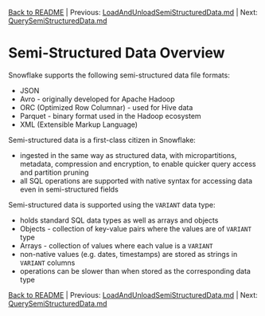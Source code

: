 [Back to README](../README.md) | Previous: [LoadAndUnloadSemiStructuredData.md](LoadAndUnloadSemiStructuredData.md) | Next: [QuerySemiStructuredData.md](QuerySemiStructuredData.md)

# Semi-Structured Data Overview #

Snowflake supports the following semi-structured data file formats:
* JSON
* Avro - originally developed for Apache Hadoop
* ORC (Optimized Row Columnar) - used for Hive data
* Parquet - binary format used in the Hadoop ecosystem
* XML (Extensible Markup Language)

Semi-structured data is a first-class citizen in Snowflake:
* ingested in the same way as structured data, with micropartitions, metadata, compression and encryption, to enable quicker query access and partition pruning
* all SQL operations are supported with native syntax for accessing data even in semi-structured fields

Semi-structured data is supported using the `VARIANT` data type:
* holds standard SQL data types as well as arrays and objects
* Objects - collection of key-value pairs where the values are of `VARIANT` type
* Arrays - collection of values where each value is a `VARIANT`
* non-native values (e.g. dates, timestamps) are stored as strings in `VARIANT` columns
* operations can be slower than when stored as the corresponding data type


[Back to README](../README.md) | Previous: [LoadAndUnloadSemiStructuredData.md](LoadAndUnloadSemiStructuredData.md) | Next: [QuerySemiStructuredData.md](QuerySemiStructuredData.md)
